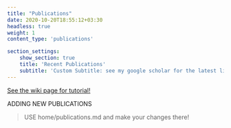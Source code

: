 ```yaml
---
title: "Publications"
date: 2020-10-20T18:55:12+03:30
headless: true
weight: 1
content_type: 'publications'

section_settings:
    show_section: true
    title: 'Recent Publications'
    subtitle: 'Custom Subtitle: see my google scholar for the latest list'
---
```


[See the wiki page for tutorial!](https://github.com/hadisinaee/avicenna/wiki)

ADDING NEW PUBLICATIONS
> USE home/publications.md and make your changes there!
